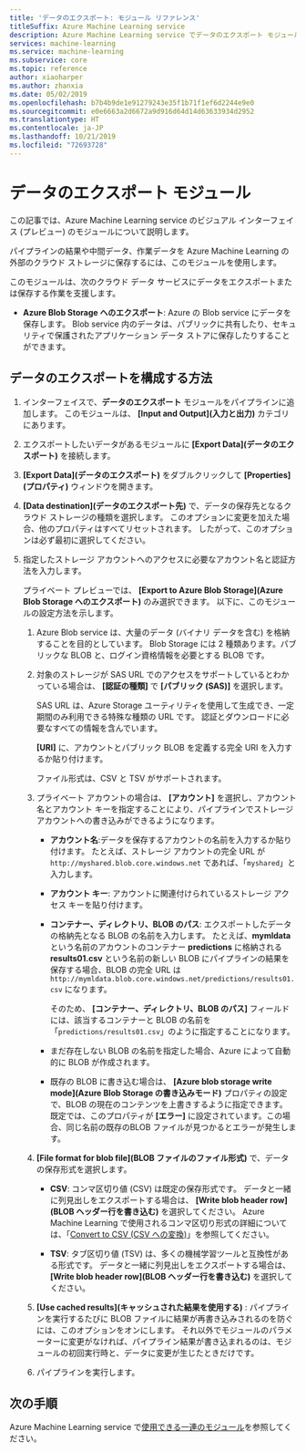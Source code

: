 ```yaml
---
title: 'データのエクスポート: モジュール リファレンス'
titleSuffix: Azure Machine Learning service
description: Azure Machine Learning service でデータのエクスポート モジュールを使用して、パイプラインの結果や中間データ、作業データを Azure Machine Learning の外部のクラウド ストレージに保存する方法について説明します。
services: machine-learning
ms.service: machine-learning
ms.subservice: core
ms.topic: reference
author: xiaoharper
ms.author: zhanxia
ms.date: 05/02/2019
ms.openlocfilehash: b7b4b9de1e91279243e35f1b71f1ef6d2244e9e0
ms.sourcegitcommit: e0e6663a2d6672a9d916d64d14d63633934d2952
ms.translationtype: HT
ms.contentlocale: ja-JP
ms.lasthandoff: 10/21/2019
ms.locfileid: "72693728"
---
```

# <a name="export-data-module"></a>データのエクスポート モジュール

この記事では、Azure Machine Learning service のビジュアル インターフェイス (プレビュー) のモジュールについて説明します。

パイプラインの結果や中間データ、作業データを Azure Machine Learning の外部のクラウド ストレージに保存するには、このモジュールを使用します。

このモジュールは、次のクラウド データ サービスにデータをエクスポートまたは保存する作業を支援します。


- **Azure Blob Storage へのエクスポート**: Azure の Blob service にデータを保存します。 Blob service 内のデータは、パブリックに共有したり、セキュリティで保護されたアプリケーション データ ストアに保存したりすることができます。

  
## <a name="how-to-configure-export-data"></a>データのエクスポートを構成する方法

1. インターフェイスで、**データのエクスポート** モジュールをパイプラインに追加します。 このモジュールは、 **[Input and Output]\(入力と出力\)** カテゴリにあります。

2. エクスポートしたいデータがあるモジュールに **[Export Data]\(データのエクスポート\)** を接続します。

3. **[Export Data]\(データのエクスポート\)** をダブルクリックして **[Properties]\(プロパティ\)** ウィンドウを開きます。

4. **[Data destination]\(データのエクスポート先\)** で、データの保存先となるクラウド ストレージの種類を選択します。 このオプションに変更を加えた場合、他のプロパティはすべてリセットされます。 したがって、このオプションは必ず最初に選択してください。

5. 指定したストレージ アカウントへのアクセスに必要なアカウント名と認証方法を入力します。

    プライベート プレビューでは、 **[Export to Azure Blob Storage]\(Azure Blob Storage へのエクスポート\)** のみ選択できます。 以下に、このモジュールの設定方法を示します。
    1. Azure Blob service は、大量のデータ (バイナリ データを含む) を格納することを目的としています。 Blob Storage には 2 種類あります。パブリックな BLOB と、ログイン資格情報を必要とする BLOB です。

    2. 対象のストレージが SAS URL でのアクセスをサポートしているとわかっている場合は、 **[認証の種類]** で **[パブリック (SAS)]** を選択します。

          SAS URL は、Azure Storage ユーティリティを使用して生成でき、一定期間のみ利用できる特殊な種類の URL です。  認証とダウンロードに必要なすべての情報を含んでいます。

        **[URI]** に、アカウントとパブリック BLOB を定義する完全 URI を入力するか貼り付けます。

        ファイル形式は、CSV と TSV がサポートされます。

    3. プライベート アカウントの場合は、 **[アカウント]** を選択し、アカウント名とアカウント キーを指定することにより、パイプラインでストレージ アカウントへの書き込みができるようになります。

         - **アカウント名**:データを保存するアカウントの名前を入力するか貼り付けます。 たとえば、ストレージ アカウントの完全 URL が `http://myshared.blob.core.windows.net` であれば、「`myshared`」と入力します。

        - **アカウント キー**: アカウントに関連付けられているストレージ アクセス キーを貼り付けます。

        -  **コンテナー、ディレクトリ、BLOB のパス**: エクスポートしたデータの格納先となる BLOB の名前を入力します。 たとえば、**mymldata** という名前のアカウントのコンテナー **predictions** に格納される **results01.csv** という名前の新しい BLOB にパイプラインの結果を保存する場合、BLOB の完全 URL は `http://mymldata.blob.core.windows.net/predictions/results01.csv` になります。

            そのため、 **[コンテナー、ディレクトリ、BLOB のパス]** フィールドには、該当するコンテナーと BLOB の名前を「`predictions/results01.csv`」のように指定することになります。

        - まだ存在しない BLOB の名前を指定した場合、Azure によって自動的に BLOB が作成されます。

       -  既存の BLOB に書き込む場合は、 **[Azure blob storage write mode]\(Azure Blob Storage の書き込みモード\)** プロパティの設定で、BLOB の現在のコンテンツを上書きするように指定できます。 既定では、このプロパティが **[エラー]** に設定されています。この場合、同じ名前の既存のBLOB ファイルが見つかるとエラーが発生します。


    4. **[File format for blob file]\(BLOB ファイルのファイル形式\)** で、データの保存形式を選択します。

        - **CSV**: コンマ区切り値 (CSV) は既定の保存形式です。 データと一緒に列見出しをエクスポートする場合は、 **[Write blob header row]\(BLOB ヘッダー行を書き込む\)** を選択してください。  Azure Machine Learning で使用されるコンマ区切り形式の詳細については、「[Convert to CSV (CSV への変換)](./convert-to-csv.md)」を参照してください。

        - **TSV**: タブ区切り値 (TSV) は、多くの機械学習ツールと互換性がある形式です。 データと一緒に列見出しをエクスポートする場合は、 **[Write blob header row]\(BLOB ヘッダー行を書き込む\)** を選択してください。  

 
    5. **[Use cached results]\(キャッシュされた結果を使用する\)** : パイプラインを実行するたびに BLOB ファイルに結果が再書き込みされるのを防ぐには、このオプションをオンにします。 それ以外でモジュールのパラメーターに変更がなければ、パイプライン結果が書き込まれるのは、モジュールの初回実行時と、データに変更が生じたときだけです。

    6. パイプラインを実行します。

## <a name="next-steps"></a>次の手順

Azure Machine Learning service で[使用できる一連のモジュール](module-reference.md)を参照してください。 